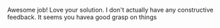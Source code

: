 Awesome job! Love your solution. I don't actually have any constructive feedback. It seems you havea good grasp on things